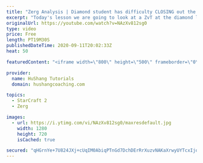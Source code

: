 ```yaml
---
title: "Zerg Analysis | Diamond student has difficulty CLOSING out the MATCH [Starcraft 2]"
excerpt: "Today's lesson we are going to look at a ZvT at the diamond level focusing on the Zerg Analysis. The zerg manages to get into a very strong position but has difficulty closing it out. Let's learn how we can approach this scenario better!  Zerg Analysis | Diamond student has difficulty CLOSING out the"
originalUrl: https://youtube.com/watch?v=NAzXv812sg0
type: video
price: Free
length: PT19M30S
publishedDateTime: 2020-09-11T20:02:33Z
heat: 50

featuredContent: "<iframe width=\"800\" height=\"500\" frameborder=\"0\" src=\"https://www.youtube.com/embed/NAzXv812sg0\" allow=\"accelerometer; autoplay; encrypted-media; gyroscope; picture-in-picture\" allowfullscreen></iframe>"

provider:
  name: HuShang Tutorials
  domain: hushangcoaching.com

topics:
  - StarCraft 2
  - Zerg

images:
  - url: https://i.ytimg.com/vi/NAzXv812sg0/maxresdefault.jpg
    width: 1280
    height: 720
    isCached: true

secured: "qHGrnYe+7U824JXj+cUqIM0AbiqPTnGd7DchDErRrXuzvNAKaXrwyUYTcxIjotWmk8GBFQfapXno5QDEnxHxmVUkbFpLIZc8gPYn4fMcqZC+iY5j6DPYoPpu6QqdvW1jh/WkTCcY7g1ckztNh0ms5rfMzySFBcTDGws8cFTUEwTVf6gXLK0UzMXguU2tAjRLUJYqbmKS7L0NNC8ApYbXTioMJm6MlWNNYPGAdMis9LRwvq2JcehUZCPioh1YveWairiV/IFF0LEEFRP0rq9iF5GPPc+4J8PstLqWk5Up5pvb5Mvrkzy29m4W9iHwuc8w9jKtVHs2V8xMSim9UqvUF2Fe7jjkomk+Kf4pbLRXNKq68Nh3ZWHG67hyQmV6eC5pXK1ssq7vcMxu8q5NaQG1pj9stNfxEkTSr443Dyu3G34=;5fyaO8eSEDOl9VC5+I2/aQ=="
---
```


